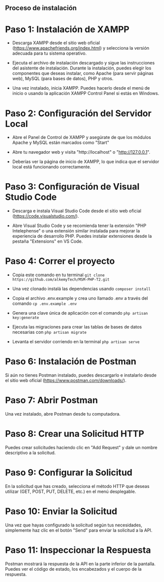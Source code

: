 ## Proceso de instalación


# Paso 1: Instalación de XAMPP

- Descarga XAMPP desde el sitio web oficial (https://www.apachefriends.org/index.html) y selecciona la versión adecuada para tu sistema operativo.

- Ejecuta el archivo de instalación descargado y sigue las instrucciones del asistente de instalación. Durante la instalación, puedes elegir los componentes que deseas instalar, como Apache (para servir páginas web), MySQL (para bases de datos), PHP y otros.

- Una vez instalado, inicia XAMPP. Puedes hacerlo desde el menú de inicio o usando la aplicación XAMPP Control Panel si estás en Windows. 

# Paso 2: Configuración del Servidor Local

- Abre el Panel de Control de XAMPP y asegúrate de que los módulos Apache y MySQL están marcados como "Start"

- Abre tu navegador web y visita "http://localhost" o "http://127.0.0.1".

- Deberías ver la página de inicio de XAMPP, lo que indica que el servidor local está funcionando correctamente.

# Paso 3: Configuración de Visual Studio Code

- Descarga e instala Visual Studio Code desde el sitio web oficial (https://code.visualstudio.com/).

- Abre Visual Studio Code y se recomienda tener la extensión "PHP Intelephense" o una extensión similar instalada para mejorar la experiencia de desarrollo PHP. Puedes instalar extensiones desde la pestaña "Extensions" en VS Code.

# Paso 4: Correr el proyecto

- Copia este comando en tu terminal ``` git clone https://github.com/alkemyTech/MSM-PHP-T2.git ```

- Una vez clonado instalá las dependencias usando ``` composer install ```

- Copia el archivo .env.example y crea uno llamado .env a través del comando ``` cp .env.example .env ```

- Genera una clave única de aplicación con el comando ``` php artisan key:generate ```

- Ejecuta las migraciones para crear las tablas de bases de datos necesarias con ``` php artisan migrate ```

- Levanta el servidor corriendo en la terminal  ``` php artisan serve ```

# Paso 6: Instalación de Postman

Si aún no tienes Postman instalado, puedes descargarlo e instalarlo desde el sitio web oficial (https://www.postman.com/downloads/).

# Paso 7: Abrir Postman

Una vez instalado, abre Postman desde tu computadora.

# Paso 8: Crear una Solicitud HTTP

Puedes crear solicitudes haciendo clic en "Add Request" y dale un nombre descriptivo a la solicitud.

# Paso 9: Configurar la Solicitud

En la solicitud que has creado, selecciona el método HTTP que deseas utilizar (GET, POST, PUT, DELETE, etc.) en el menú desplegable.

# Paso 10: Enviar la Solicitud

Una vez que hayas configurado la solicitud según tus necesidades, simplemente haz clic en el botón "Send" para enviar la solicitud a la API.

# Paso 11: Inspeccionar la Respuesta

Postman mostrará la respuesta de la API en la parte inferior de la pantalla. Puedes ver el código de estado, los encabezados y el cuerpo de la respuesta.